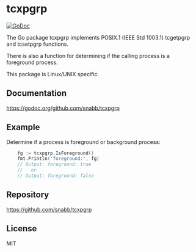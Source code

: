 tcxpgrp
=======

[![GoDoc](https://godoc.org/github.com/snabb/tcxpgrp?status.svg)](https://godoc.org/github.com/snabb/tcxpgrp)

The Go package tcxpgrp implements POSIX.1 (IEEE Std 1003.1) tcgetpgrp
and tcsetpgrp functions.

There is also a function for determining if the calling process is a
foreground process.

This package is Linux/UNIX specific.


Documentation
-------------

https://godoc.org/github.com/snabb/tcxpgrp


Example
-------

Determine if a process is foreground or background process:

```Go
	fg := tcxpgrp.IsForeground()
	fmt.Println("foreground:", fg)
	// Output: foreground: true
	//   or
	// Output: foreground: false
```


Repository
----------

https://github.com/snabb/tcxpgrp


License
-------

MIT
